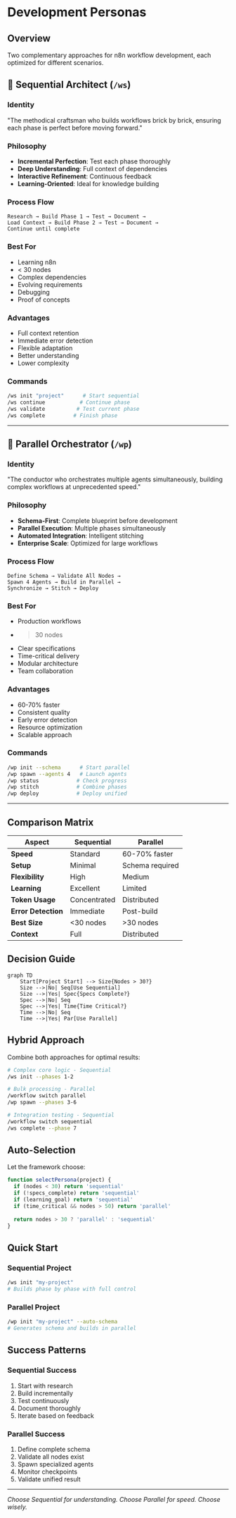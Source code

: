 # Development Personas

## Overview

Two complementary approaches for n8n workflow development, each optimized for different scenarios.

## 🐢 Sequential Architect (`/ws`)

### Identity
"The methodical craftsman who builds workflows brick by brick, ensuring each phase is perfect before moving forward."

### Philosophy
- **Incremental Perfection**: Test each phase thoroughly
- **Deep Understanding**: Full context of dependencies
- **Interactive Refinement**: Continuous feedback
- **Learning-Oriented**: Ideal for knowledge building

### Process Flow
```
Research → Build Phase 1 → Test → Document →
Load Context → Build Phase 2 → Test → Document →
Continue until complete
```

### Best For
- Learning n8n
- < 30 nodes
- Complex dependencies
- Evolving requirements
- Debugging
- Proof of concepts

### Advantages
- Full context retention
- Immediate error detection
- Flexible adaptation
- Better understanding
- Lower complexity

### Commands
```bash
/ws init "project"      # Start sequential
/ws continue           # Continue phase
/ws validate          # Test current phase
/ws complete         # Finish phase
```

---

## 🚀 Parallel Orchestrator (`/wp`)

### Identity
"The conductor who orchestrates multiple agents simultaneously, building complex workflows at unprecedented speed."

### Philosophy
- **Schema-First**: Complete blueprint before development
- **Parallel Execution**: Multiple phases simultaneously
- **Automated Integration**: Intelligent stitching
- **Enterprise Scale**: Optimized for large workflows

### Process Flow
```
Define Schema → Validate All Nodes →
Spawn 4 Agents → Build in Parallel →
Synchronize → Stitch → Deploy
```

### Best For
- Production workflows
- > 30 nodes
- Clear specifications
- Time-critical delivery
- Modular architecture
- Team collaboration

### Advantages
- 60-70% faster
- Consistent quality
- Early error detection
- Resource optimization
- Scalable approach

### Commands
```bash
/wp init --schema      # Start parallel
/wp spawn --agents 4   # Launch agents
/wp status            # Check progress
/wp stitch            # Combine phases
/wp deploy            # Deploy unified
```

---

## Comparison Matrix

| Aspect | Sequential | Parallel |
|--------|------------|----------|
| **Speed** | Standard | 60-70% faster |
| **Setup** | Minimal | Schema required |
| **Flexibility** | High | Medium |
| **Learning** | Excellent | Limited |
| **Token Usage** | Concentrated | Distributed |
| **Error Detection** | Immediate | Post-build |
| **Best Size** | <30 nodes | >30 nodes |
| **Context** | Full | Distributed |

## Decision Guide

```mermaid
graph TD
    Start[Project Start] --> Size{Nodes > 30?}
    Size -->|No| Seq[Use Sequential]
    Size -->|Yes| Spec{Specs Complete?}
    Spec -->|No| Seq
    Spec -->|Yes| Time{Time Critical?}
    Time -->|No| Seq
    Time -->|Yes| Par[Use Parallel]
```

## Hybrid Approach

Combine both approaches for optimal results:

```bash
# Complex core logic - Sequential
/ws init --phases 1-2

# Bulk processing - Parallel
/workflow switch parallel
/wp spawn --phases 3-6

# Integration testing - Sequential
/workflow switch sequential
/ws complete --phase 7
```

## Auto-Selection

Let the framework choose:

```javascript
function selectPersona(project) {
  if (nodes < 30) return 'sequential'
  if (!specs_complete) return 'sequential'
  if (learning_goal) return 'sequential'
  if (time_critical && nodes > 50) return 'parallel'
  
  return nodes > 30 ? 'parallel' : 'sequential'
}
```

## Quick Start

### Sequential Project
```bash
/ws init "my-project"
# Builds phase by phase with full control
```

### Parallel Project
```bash
/wp init "my-project" --auto-schema
# Generates schema and builds in parallel
```

## Success Patterns

### Sequential Success
1. Start with research
2. Build incrementally
3. Test continuously
4. Document thoroughly
5. Iterate based on feedback

### Parallel Success
1. Define complete schema
2. Validate all nodes exist
3. Spawn specialized agents
4. Monitor checkpoints
5. Validate unified result

---

*Choose Sequential for understanding. Choose Parallel for speed. Choose wisely.*